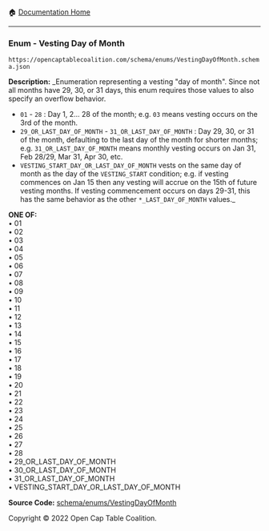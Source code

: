 :house: [Documentation Home](/docs/README.md)

---

### Enum - Vesting Day of Month

`https://opencaptablecoalition.com/schema/enums/VestingDayOfMonth.schema.json`

**Description:** _Enumeration representing a vesting "day of month". Since not all months have 29, 30, or 31 days, this enum requires those values to also specify an overflow behavior.
 - `01` - `28` : Day 1, 2... 28 of the month; e.g. `03` means vesting occurs on the 3rd of the month.
 - `29_OR_LAST_DAY_OF_MONTH` - `31_OR_LAST_DAY_OF_MONTH` : Day 29, 30, or 31 of the month, defaulting to the last day of the month for shorter months; e.g. `31_OR_LAST_DAY_OF_MONTH` means monthly vesting occurs on Jan 31, Feb 28/29, Mar 31, Apr 30, etc.
 - `VESTING_START_DAY_OR_LAST_DAY_OF_MONTH` vests on the same day of month as the day of the `VESTING_START` condition; e.g. if vesting commences on Jan 15 then any vesting will accrue on the 15th of future vesting months. If vesting commencement occurs on days 29-31, this has the same behavior as the other `*_LAST_DAY_OF_MONTH` values._

**ONE OF:**</br>&bull; 01 </br>&bull; 02 </br>&bull; 03 </br>&bull; 04 </br>&bull; 05 </br>&bull; 06 </br>&bull; 07 </br>&bull; 08 </br>&bull; 09 </br>&bull; 10 </br>&bull; 11 </br>&bull; 12 </br>&bull; 13 </br>&bull; 14 </br>&bull; 15 </br>&bull; 16 </br>&bull; 17 </br>&bull; 18 </br>&bull; 19 </br>&bull; 20 </br>&bull; 21 </br>&bull; 22 </br>&bull; 23 </br>&bull; 24 </br>&bull; 25 </br>&bull; 26 </br>&bull; 27 </br>&bull; 28 </br>&bull; 29_OR_LAST_DAY_OF_MONTH </br>&bull; 30_OR_LAST_DAY_OF_MONTH </br>&bull; 31_OR_LAST_DAY_OF_MONTH </br>&bull; VESTING_START_DAY_OR_LAST_DAY_OF_MONTH

**Source Code:** [schema/enums/VestingDayOfMonth](/schema/enums/VestingDayOfMonth.schema.json)

Copyright © 2022 Open Cap Table Coalition.
